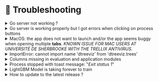 # 🤕 Troubleshooting

<details>

<summary>Go server not working ?</summary>

#### Check server's status:

Open the app's settings page and check if the Go server is running:

<img src=".gitbook/assets/ServerWorking.png" alt="" data-size="original">

If the server is not running click "Start server" to restart it:

<img src=".gitbook/assets/ServerStopped.png" alt="" data-size="original">

If none of the aforementioned steps help solve your problem, please [contact us](forms/contact-us.md).

</details>

<details>

<summary>Go server is working properly but I got errors when clicking on process buttons</summary>

Your python environment could have problems.

#### Make sure your application's Python environment path is set to the installed _MEDomics_ python environment, if not, you can change is as follows:

![](.gitbook/assets/AppsPythonEnv.png)

You can check your python environment's path using the following:

* **For windows**: use the command `where python` and select the path in the `.medomics` folder.
* **For Linux and MACOS**: use the command `whereis python` and select the one inside `.medomics` folder. If you don't see any path with the `.medomics` folder, find it manually and export it to your `PATH` environment variable using the command: `export PATH=/path/to/your/usr/.medomics/python/bin:$PATH`

If none of the aforementioned steps help solve your problem, please [contact us](forms/contact-us.md).

</details>

<details>

<summary>MacOS: the app does not want to launch and/or the app seems buggy when opening multiple <strong>tabs</strong>. <em>KNOWN ISSUE FOR MAC USERS AT UNIVERSITÉ DE SHERBROOKE WITH THE TRELLIX ANTIVIRUS.</em></summary>

Problem description:&#x20;

The app seems to be stuck at startup. Or after startup, when opening multiple tabs (e.g. two different csv files), the app turns all white.&#x20;

***

Probable cause:&#x20;

If you have an insitutitonal antivirus like Trellix at Université de Sherbrooke, we believe the firewall of Trellix prevents MEDomicsLab to run properly. We hope the problem will be solved once we certify (signing Mac software) the MEDomicsLab app with Apple (_work in progress_).

***

Workaround:&#x20;

If you encounter a similar issue, and you have an antivirus installed on your computer, we recommend that you disable it when using MEDomicsLab. For Mac users at Université de Sherbrooke with Trellix, one way to momentarily disable the utilities of Trellix is to:

1. Go to _System Settings_, _Privacy & Security,_ _Full Disk Access_.
2. Disable the following six extensions: _fmpd_, _VShieldScanManager_, _VShieldScanner_, _masvc_, _TrellixEndpointSecurity_, _TrellixNetworkExtension_.
3. Restart yur computer.

Of course, once you are done working with MEDomicsLab, we recommend you enable again your antivirus! For Mac users at Unversité de Sherbrooke with Trellix, this would mean to enable again the six extensions above, and to restart your computer.&#x20;

</details>

<details>

<summary>ImportError: cannot import name 'dtreeviz' from 'dtreeviz.trees'</summary>

This error occurs when the wrong version of [dtreeviz ](https://github.com/parrt/dtreeviz)is installed. Please refer to the requirement files in our [GitHub repository](https://github.com/MEDomics-UdeS/MEDomicsLab) to install the right version (v1.4.1 is the one usually used).

</details>

<details>

<summary>Columns missing in evaluation and application modules</summary>

The error message typically appears as `['column_1', 'column_2', 'column_3'] not in index`. This issue occurs when column names in the file used for model training contain spaces (e.g., "_column 1_" instead of "_column\_1_"). To prevent this, avoid using column names with spaces. While the code should handle this automatically, please [open an issue](https://github.com/MEDomics-UdeS/MEDomicsLab/issues/new/choose) on our GitHub if you encounter this error.

</details>

<details>

<summary>Process stopped with toast message: "<em>Exit status 1</em>"</summary>

This error usually occurs due to a missing Python library (shown as a `ModuleNotFoundError`). To resolve it, first open the console (press **CTRL + Shift + I**) and identify the missing package name in the full error message. Then, install the specified package version from the requirements file on our [GitHub repository](https://github.com/MEDomics-UdeS/MEDomicsLab). For a more comprehensive solution, compare your installed packages with those listed in the requirements file on [GitHub ](https://github.com/MEDomics-UdeS/MEDomicsLab)and install any missing packages to prevent this error in the future.

If the missing package is not listed in our GitHub requirements, please [contact us](forms/contact-us.md) or [open an issue](https://github.com/MEDomics-UdeS/MEDomicsLab/issues/new/choose) so we can add it.

</details>

<details>

<summary>LightGBM Model is taking forever to train</summary>

This is a common issue in Ubuntu that occurs when training a lightGBM  model using `n_jobs=-1`. When you set `n_jobs=-1`, the process can sometimes hang or slow down due to how the library manages parallel threads on certain systems. Here are some common reasons for this behavior:

1. **CPU Thread Saturation**: Setting `n_jobs=-1` tells LightGBM to use all available CPU cores. On Linux systems, particularly with high core counts, this can overwhelm the CPU scheduler, leading to inefficient thread management, especially if other processes are running concurrently.
2. **OpenMP Configuration**: LightGBM uses OpenMP for parallelism, and certain configurations of OpenMP on Linux can lead to deadlocks or excessive thread contention. This issue can be specific to how OpenMP handles threads in certain Linux distributions, including Ubuntu. More details here: [https://lightgbm.readthedocs.io/en/latest/FAQ.html#lightgbm-hangs-when-multithreading-openmp-and-using-forking-in-linux-at-the-same-time](https://lightgbm.readthedocs.io/en/latest/FAQ.html#lightgbm-hangs-when-multithreading-openmp-and-using-forking-in-linux-at-the-same-time)
3. **Memory Bandwidth and Latency**: Using all CPU cores can lead to high memory bandwidth consumption. If LightGBM needs more memory per thread than available, this can slow down training significantly. Lowering the `n_jobs` setting reduces the number of simultaneous threads and can help manage memory load.
4. **Compatibility with Specific Libraries**: LightGBM's multithreading may not work smoothly with all versions of system libraries on Ubuntu, such as `libgomp` (GNU OpenMP). Sometimes, upgrading or downgrading certain libraries (e.g., `libgomp1`) can resolve this issue.

#### Solutions:

* **Limit `n_jobs`**: Set `n_jobs` to a smaller number (e.g., 4 or 8), which often yields good performance without overloading the system.
* **Upgrade/Downgrade System Libraries**: Update your OpenMP libraries.

You can test different `n_jobs` values to find the optimal setting, which balances speed and stability.

</details>

<details>

<summary>How to update to the latest release ? </summary>

## 1. Uninstall the application first

### Ubuntu

In a terminal, write the following command:

```bash
sudo apt remove medomicslab-application
```

if you had installed the v0.0.1

```bash
sudo apt remove medapp
```

***

### MacOS

Go in your Applications Folder in Finder.

Then, click on the MEDomicsLab Icon while holding the `Ctrl` key.

Finally, click on "Move to Trash"

![](<.gitbook/assets/image (21) (1).png>)&#x20;



***

### Windows

Go to Settings > Apps

![](<.gitbook/assets/image (16) (1).png>)&#x20;

Then, click on "Installed Apps"

<img src=".gitbook/assets/image (17) (1).png" alt="" data-size="original">

Search for "MEDomicsLab"

<img src=".gitbook/assets/image (18) (1).png" alt="" data-size="original">

Click on the `...` and finally click on "Uninstall" &#x20;

<img src=".gitbook/assets/image (20) (1).png" alt="" data-size="original">

## 2. Reinstall the application

Now, you can follow the same instructions you followed for your first installation [here](quick-start.md).



</details>

